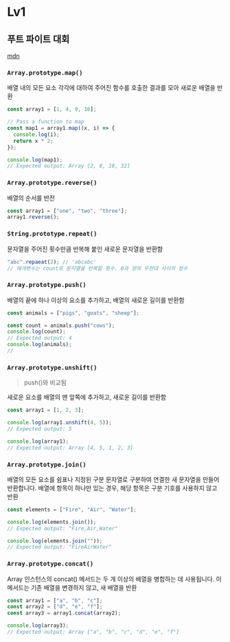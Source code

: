 # Lv1

## 푸트 파이트 대회

[mdn](https://developer.mozilla.org/ko/)

### `Array.prototype.map()`

배열 내의 모든 요소 각각에 대하여 주어진 함수를 호출한 결과를 모아 새로운 배열을 반환

```js
const array1 = [1, 4, 9, 16];

// Pass a function to map
const map1 = array1.map((x, i) => {
  console.log(i);
  return x * 2;
});

console.log(map1);
// Expected output: Array [2, 8, 18, 32]
```

### `Array.prototype.reverse()`

배열의 순서를 반전

```js
const array1 = ["one", "two", "three"];
array1.reverse();
```

### `String.prototype.repeat()`

문자열을 주어진 횟수만큼 반복해 붙인 새로운 문자열을 반환함

```js
"abc".repaeat(2); // 'abcabc'
// 매개변수는 count로 문자열을 반복할 횟수. 0과 양의 무한대 사이의 정수
```

### `Array.prototype.push()`

배열의 끝에 하나 이상의 요소를 추가하고, 배열의 새로운 길이를 반환함

```js
const animals = ["pigs", "goats", "sheep"];

const count = animals.push("cows");
console.log(count);
// Expected output: 4
console.log(animals);
//
```

### `Array.prototype.unshift()`

> push()와 비교됨

새로운 요소를 배열의 맨 앞쪽에 추가하고, 새로운 길이를 반환함

```js
const array1 = [1, 2, 3];

console.log(array1.unshift(4, 5));
// Expected output: 5

console.log(array1);
// Expected output: Array [4, 5, 1, 2, 3]
```

### `Array.prototype.join()`

배열의 모든 요소를 쉼표나 지정된 구분 문자열로 구분하여 연결한 새 문자열을 만들어 반환합니다. 배열에 항목이 하나만 있는 경우, 해당 항목은 구분 기호를 사용하지 않고 반환

```js
const elements = ["Fire", "Air", "Water"];

console.log(elements.join());
// Expected output: "Fire,Air,Water"

console.log(elements.join(""));
// Expected output: "FireAirWater"
```

### `Array.prototype.concat()`

Array 인스턴스의 concat() 메서드는 두 개 이상의 배열을 병합하는 데 사용됩니다. 이 메서드는 기존 배열을 변경하지 않고, 새 배열을 반환

```js
const array1 = ["a", "b", "c"];
const array2 = ["d", "e", "f"];
const array3 = array1.concat(array2);

console.log(array3);
// Expected output: Array ["a", "b", "c", "d", "e", "f"]
```
